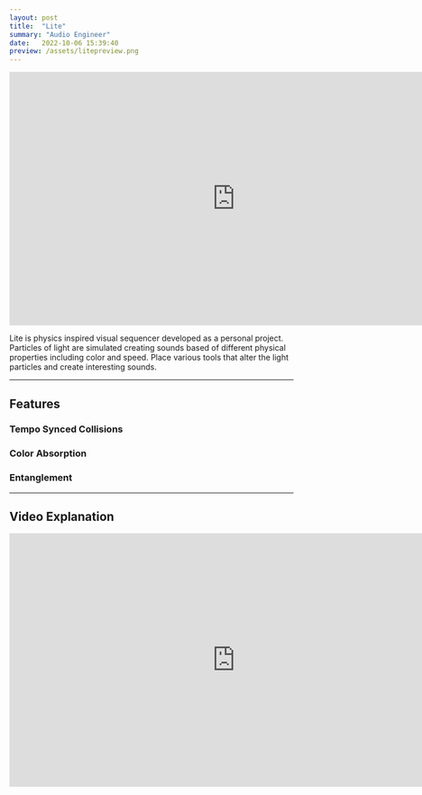 ```yaml
---
layout: post
title:  "Lite"
summary: "Audio Engineer"
date:   2022-10-06 15:39:40
preview: /assets/litepreview.png
---
```


<center>
<iframe
    width="800"
    height="450"
    src="https://www.youtube.com/embed/nB6Wc-LyOt4"
    frameborder="0"
    allow="autoplay; encrypted-media"
    allowfullscreen
>
</iframe>
</center>

Lite is physics inspired visual sequencer developed as a personal project. Particles of light are simulated creating sounds based of different physical properties including color and speed. Place various tools that alter the light particles and create interesting sounds.

***

## Features

### Tempo Synced Collisions

### Color Absorption

### Entanglement

***

## Video Explanation

<center>
<iframe
    width="800"
    height="450"
    src="https://www.youtube.com/embed/nB6Wc-LyOt4"
    frameborder="0"
    allow="autoplay; encrypted-media"
    allowfullscreen
>
</iframe>
</center>